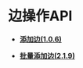 # 边操作API<a name="ges_03_0197"></a>

-   **[添加边\(1.0.6\)](添加边(1-0-6).md)**  

-   **[批量添加边\(2.1.9\)](批量添加边(2-1-9).md)**  


